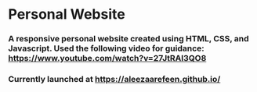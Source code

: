 # Personal Website
### A responsive personal website created using HTML, CSS, and Javascript. Used the following video for guidance: https://www.youtube.com/watch?v=27JtRAI3QO8
### Currently launched at https://aleezaarefeen.github.io/
